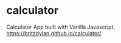 # calculator
Calculator App built with Vanilla Javascript.
https://britzdylan.github.io/calculator/
